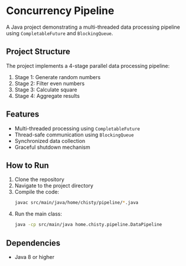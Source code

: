 # Concurrency Pipeline

A Java project demonstrating a multi-threaded data processing pipeline using `CompletableFuture` and `BlockingQueue`.

## Project Structure

The project implements a 4-stage parallel data processing pipeline:
1. Stage 1: Generate random numbers
2. Stage 2: Filter even numbers
3. Stage 3: Calculate square
4. Stage 4: Aggregate results

## Features

- Multi-threaded processing using `CompletableFuture`
- Thread-safe communication using `BlockingQueue`
- Synchronized data collection
- Graceful shutdown mechanism

## How to Run

1. Clone the repository
2. Navigate to the project directory
3. Compile the code:
   ```bash
   javac src/main/java/home/chisty/pipeline/*.java
   ```
4. Run the main class:
   ```bash
   java -cp src/main/java home.chisty.pipeline.DataPipeline
   ```

## Dependencies

- Java 8 or higher 